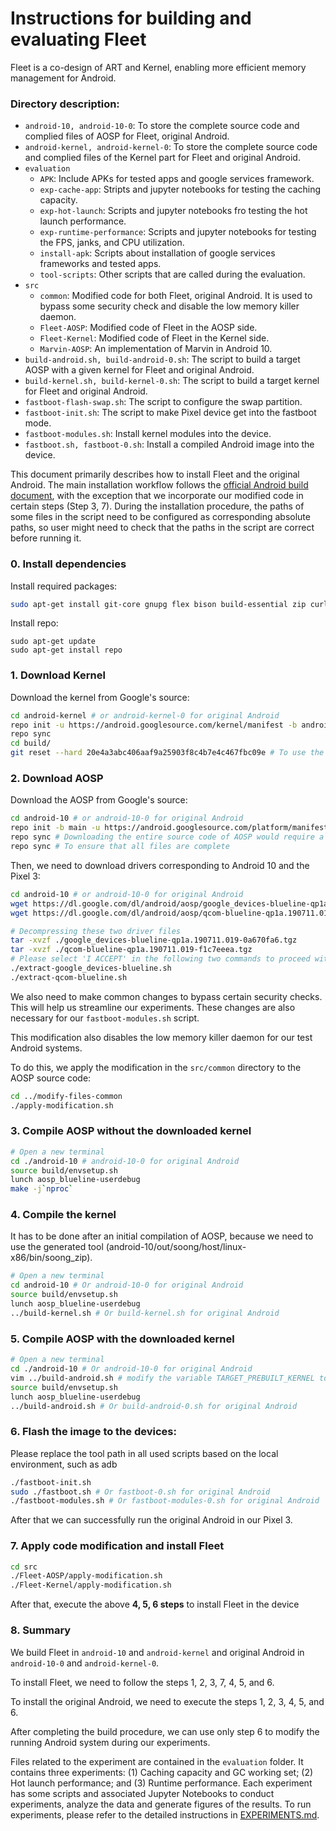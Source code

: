 
# Instructions for building and evaluating Fleet

Fleet is a co-design of ART and Kernel, enabling more efficient memory management for Android.

### **Directory description:**
* `android-10, android-10-0`: To store the complete source code and complied files of AOSP for Fleet, original Android.
* `android-kernel, android-kernel-0`: To store the complete source code and complied files of the Kernel part for Fleet and original Android.
* `evaluation`
  * `APK`: Include APKs for tested apps and google services framework.
  * `exp-cache-app`: Stripts and jupyter notebooks for testing the caching capacity.
  * `exp-hot-launch`: Scripts and jupyter notebooks fro testing the hot launch performance.
  * `exp-runtime-performance`: Scripts and jupyter notebooks for testing the FPS, janks, and CPU utilization.
  * `install-apk`: Scripts about installation of google services frameworks and tested apps.
  * `tool-scripts`: Other scripts that are called during the evaluation.
* `src`
  * `common`: Modified code for both Fleet, original Android. It is used to bypass some security check and disable the low memory killer daemon.
  * `Fleet-AOSP`: Modified code of Fleet in the AOSP side.
  * `Fleet-Kernel`: Modified code of Fleet in the Kernel side.
  * `Marvin-AOSP`: An implementation of Marvin in Android 10.
* `build-android.sh, build-android-0.sh`: The script to build a target AOSP with a given kernel for Fleet and original Android.
* `build-kernel.sh, build-kernel-0.sh`: The script to build a target kernel for Fleet and original Android.
* `fastboot-flash-swap.sh`: The script to configure the swap partition.
* `fastboot-init.sh`: The script to make Pixel device get into the fastboot mode.
* `fastboot-modules.sh`: Install kernel modules into the device.
* `fastboot.sh, fastboot-0.sh`: Install a compiled Android image into the device.

This document primarily describes how to install Fleet and the original Android. 
The main installation workflow follows the [official Android build document](https://source.android.com/docs/setup/build/building), with the exception that we incorporate our modified code in certain steps (Step 3, 7).
During the installation procedure, the paths of some files in the script need to be configured as corresponding absolute paths, so user might need to check that the paths in the script are correct before running it.

### 0. Install dependencies
Install required packages:
```bash
sudo apt-get install git-core gnupg flex bison build-essential zip curl zlib1g-dev libc6-dev-i386 libncurses5 x11proto-core-dev libx11-dev lib32z1-dev libgl1-mesa-dev libxml2-utils xsltproc unzip fontconfig
```
Install repo:
```
sudo apt-get update
sudo apt-get install repo
```

### 1. Download Kernel 
Download the kernel from Google's source:
```bash
cd android-kernel # or android-kernel-0 for original Android
repo init -u https://android.googlesource.com/kernel/manifest -b android-msm-crosshatch-4.9-android10 
repo sync  
cd build/ 
git reset --hard 20e4a3abc406aaf9a25903f8c4b7e4c467fbc09e # To use the traditional compilation method
```
 

### 2. Download AOSP 
Download the AOSP from Google's source:
```bash
cd android-10 # or android-10-0 for original Android
repo init -b main -u https://android.googlesource.com/platform/manifest -b  android-10.0.0_r1 
repo sync # Downloading the entire source code of AOSP would require a significant amount of time 
repo sync # To ensure that all files are complete
```

Then, we need to download drivers corresponding to Android 10 and the Pixel 3:
```bash
cd android-10 # or android-10-0 for original Android
wget https://dl.google.com/dl/android/aosp/google_devices-blueline-qp1a.190711.019-0a670fa6.tgz 
wget https://dl.google.com/dl/android/aosp/qcom-blueline-qp1a.190711.019-f1c7eeea.tgz 

# Decompressing these two driver files 
tar -xvzf ./google_devices-blueline-qp1a.190711.019-0a670fa6.tgz 
tar -xvzf ./qcom-blueline-qp1a.190711.019-f1c7eeea.tgz 
# Please select 'I ACCEPT' in the following two commands to proceed with the installation
./extract-google_devices-blueline.sh 
./extract-qcom-blueline.sh 
```


We also need to make common changes to bypass certain security checks. This will help us streamline our experiments.
These changes are also necessary for our `fastboot-modules.sh` script.

This modification also disables the low memory killer daemon for our test Android systems.

To do this, we apply the modification in the `src/common` directory to the AOSP source code:
```bash
cd ../modify-files-common 
./apply-modification.sh 
```


### 3. Compile AOSP without the downloaded kernel 
```bash
# Open a new terminal 
cd ./android-10 # android-10-0 for original Android
source build/envsetup.sh 
lunch aosp_blueline-userdebug 
make -j`nproc` 
```
 
### 4. Compile the kernel 

It has to be done after an initial compilation of AOSP, because we need to use the generated tool (android-10/out/soong/host/linux-x86/bin/soong_zip).

```bash
# Open a new terminal 
cd android-10 # Or android-10-0 for original Android
source build/envsetup.sh 
lunch aosp_blueline-userdebug 
../build-kernel.sh # Or build-kernel.sh for original Android
```
 

### 5. Compile AOSP with the downloaded kernel 
```bash
# Open a new terminal 
cd ./android-10 # Or android-10-0 for original Android
vim ../build-android.sh # modify the variable TARGET_PREBUILT_KERNEL to the absolute path of ‘android-kernel(-0)/out/android-msm-pixel-4.9/private/msm-google/arch/arm64/boot/Image.lz4-dtb’ 
source build/envsetup.sh 
lunch aosp_blueline-userdebug 
../build-android.sh # Or build-android-0.sh for original Android
```
 

### 6. Flash the image to the devices: 

Please replace the tool path in all used scripts based on the local environment, such as adb 
```bash
./fastboot-init.sh 
sudo ./fastboot.sh # Or fastboot-0.sh for original Android
./fastboot-modules.sh # Or fastboot-modules-0.sh for original Android
```
After that we can successfully run the original Android in our Pixel 3.
 

### 7. Apply code modification and install Fleet
```bash
cd src
./Fleet-AOSP/apply-modification.sh 
./Fleet-Kernel/apply-modification.sh 
```
 
After that, execute the above **4, 5, 6 steps** to install Fleet in the device  


<!-- ### 8. Apply code modification and install Marvin (Optional)
```bash
cd src
./Marvin-AOSP/apply-modification.sh 
```
 
After that, execute the above **4, 5, 6 steps** to install Marvin in the device.
 -->

### 8. Summary

We build Fleet in `android-10` and `android-kernel` and original Android in `android-10-0` and `android-kernel-0`.

To install Fleet, we need to follow the steps 1, 2, 3, 7, 4, 5, and 6.

To install the original Android, we need to execute the steps 1, 2, 3, 4, 5, and 6.

After completing the build procedure, we can use only step 6 to modify the running Android system during our experiments.


Files related to the experiment are contained in the `evaluation` folder. It contains three experiments: (1) Caching capacity and GC working set; (2) Hot launch performance; and (3) Runtime performance. 
Each experiment has some scripts and associated Jupyter Notebooks to conduct experiments, analyze the data and generate figures of the results. 
To run experiments, please refer to the detailed instructions in [EXPERIMENTS.md](evaluation/EXPERIMENTS.md).

 

 